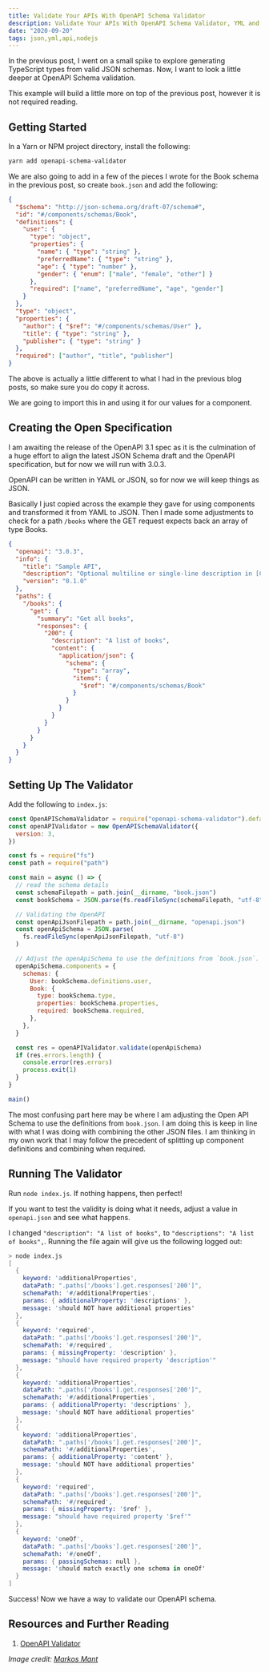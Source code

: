 ```yaml
---
title: Validate Your APIs With OpenAPI Schema Validator
description: Validate Your APIs With OpenAPI Schema Validator, YML and JSON
date: "2020-09-20"
tags: json,yml,api,nodejs
---
```


In the previous post, I went on a small spike to explore generating TypeScript types from valid JSON schemas. Now, I want to look a little deeper at OpenAPI Schema validation.

This example will build a little more on top of the previous post, however it is not required reading.

<Ad />

## Getting Started

In a Yarn or NPM project directory, install the following:

```s
yarn add openapi-schema-validator
```

We are also going to add in a few of the pieces I wrote for the Book schema in the previous post, so create `book.json` and add the following:

```json
{
  "$schema": "http://json-schema.org/draft-07/schema#",
  "id": "#/components/schemas/Book",
  "definitions": {
    "user": {
      "type": "object",
      "properties": {
        "name": { "type": "string" },
        "preferredName": { "type": "string" },
        "age": { "type": "number" },
        "gender": { "enum": ["male", "female", "other"] }
      },
      "required": ["name", "preferredName", "age", "gender"]
    }
  },
  "type": "object",
  "properties": {
    "author": { "$ref": "#/components/schemas/User" },
    "title": { "type": "string" },
    "publisher": { "type": "string" }
  },
  "required": ["author", "title", "publisher"]
}
```

The above is actually a little different to what I had in the previous blog posts, so make sure you do copy it across.

We are going to import this in and using it for our values for a component.

<Ad />

## Creating the Open Specification

I am awaiting the release of the OpenAPI 3.1 spec as it is the culmination of a huge effort to align the latest JSON Schema draft and the OpenAPI specification, but for now we will run with 3.0.3.

OpenAPI can be written in YAML or JSON, so for now we will keep things as JSON.

Basically I just copied across the example they gave for using components and transformed it from YAML to JSON. Then I made some adjustments to check for a path `/books` where the GET request expects back an array of type Books.

```json
{
  "openapi": "3.0.3",
  "info": {
    "title": "Sample API",
    "description": "Optional multiline or single-line description in [CommonMark](http://commonmark.org/help/) or HTML.",
    "version": "0.1.0"
  },
  "paths": {
    "/books": {
      "get": {
        "summary": "Get all books",
        "responses": {
          "200": {
            "description": "A list of books",
            "content": {
              "application/json": {
                "schema": {
                  "type": "array",
                  "items": {
                    "$ref": "#/components/schemas/Book"
                  }
                }
              }
            }
          }
        }
      }
    }
  }
}
```

<Ad />

## Setting Up The Validator

Add the following to `index.js`:

```js
const OpenAPISchemaValidator = require("openapi-schema-validator").default
const openAPIValidator = new OpenAPISchemaValidator({
  version: 3,
})

const fs = require("fs")
const path = require("path")

const main = async () => {
  // read the schema details
  const schemaFilepath = path.join(__dirname, "book.json")
  const bookSchema = JSON.parse(fs.readFileSync(schemaFilepath, "utf-8"))

  // Validating the OpenAPI
  const openApiJsonFilepath = path.join(__dirname, "openapi.json")
  const openApiSchema = JSON.parse(
    fs.readFileSync(openApiJsonFilepath, "utf-8")
  )

  // Adjust the openApiSchema to use the definitions from `book.json`.
  openApiSchema.components = {
    schemas: {
      User: bookSchema.definitions.user,
      Book: {
        type: bookSchema.type,
        properties: bookSchema.properties,
        required: bookSchema.required,
      },
    },
  }

  const res = openAPIValidator.validate(openApiSchema)
  if (res.errors.length) {
    console.error(res.errors)
    process.exit(1)
  }
}

main()
```

The most confusing part here may be where I am adjusting the Open API Schema to use the definitions from `book.json`. I am doing this is keep in line with what I was doing with combining the other JSON files. I am thinking in my own work that I may follow the precedent of splitting up component definitions and combining when required.

<Ad />

## Running The Validator

Run `node index.js`. If nothing happens, then perfect!

If you want to test the validity is doing what it needs, adjust a value in `openapi.json` and see what happens.

I changed `"description": "A list of books",` to `"descriptions": "A list of books",`. Running the file again will give us the following logged out:

```s
> node index.js
[
  {
    keyword: 'additionalProperties',
    dataPath: ".paths['/books'].get.responses['200']",
    schemaPath: '#/additionalProperties',
    params: { additionalProperty: 'descriptions' },
    message: 'should NOT have additional properties'
  },
  {
    keyword: 'required',
    dataPath: ".paths['/books'].get.responses['200']",
    schemaPath: '#/required',
    params: { missingProperty: 'description' },
    message: "should have required property 'description'"
  },
  {
    keyword: 'additionalProperties',
    dataPath: ".paths['/books'].get.responses['200']",
    schemaPath: '#/additionalProperties',
    params: { additionalProperty: 'descriptions' },
    message: 'should NOT have additional properties'
  },
  {
    keyword: 'additionalProperties',
    dataPath: ".paths['/books'].get.responses['200']",
    schemaPath: '#/additionalProperties',
    params: { additionalProperty: 'content' },
    message: 'should NOT have additional properties'
  },
  {
    keyword: 'required',
    dataPath: ".paths['/books'].get.responses['200']",
    schemaPath: '#/required',
    params: { missingProperty: '$ref' },
    message: "should have required property '$ref'"
  },
  {
    keyword: 'oneOf',
    dataPath: ".paths['/books'].get.responses['200']",
    schemaPath: '#/oneOf',
    params: { passingSchemas: null },
    message: 'should match exactly one schema in oneOf'
  }
]
```

Success! Now we have a way to validate our OpenAPI schema.

<Ad />

## Resources and Further Reading

1. [OpenAPI Validator](https://github.com/kogosoftwarellc/open-api/tree/master/packages/openapi-schema-validator)

_Image credit: [Markos Mant](https://unsplash.com/@markos_mant)_